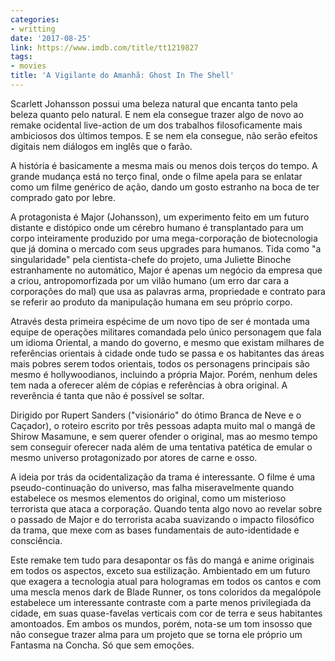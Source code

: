 ```yaml
---
categories:
- writting
date: '2017-08-25'
link: https://www.imdb.com/title/tt1219827
tags:
- movies
title: 'A Vigilante do Amanhã: Ghost In The Shell'
---
```


Scarlett Johansson possui uma beleza natural que encanta tanto pela beleza quanto pelo natural. E nem ela consegue trazer algo de novo ao remake ocidental live-action de um dos trabalhos filosoficamente mais ambiciosos dos últimos tempos. E se nem ela consegue, não serão efeitos digitais nem diálogos em inglês que o farão.

A história é basicamente a mesma mais ou menos dois terços do tempo. A grande mudança está no terço final, onde o filme apela para se enlatar como um filme genérico de ação, dando um gosto estranho na boca de ter comprado gato por lebre.

A protagonista é Major (Johansson), um experimento feito em um futuro distante e distópico onde um cérebro humano é transplantado para um corpo inteiramente produzido por uma mega-corporação de biotecnologia que já domina o mercado com seus upgrades para humanos. Tida como "a singularidade" pela cientista-chefe do projeto, uma Juliette Binoche estranhamente no automático, Major é apenas um negócio da empresa que a criou, antropomorfizada por um vilão humano (um erro dar cara a corporações do mal) que usa as palavras arma, propriedade e contrato para se referir ao produto da manipulação humana em seu próprio corpo.

Através desta primeira espécime de um novo tipo de ser é montada uma equipe de operações militares comandada pelo único personagem que fala um idioma Oriental, a mando do governo, e mesmo que existam milhares de referências orientais à cidade onde tudo se passa e os habitantes das áreas mais pobres serem todos orientais, todos os personagens principais são mesmo é hollywoodianos, incluindo a própria Major. Porém, nenhum deles tem nada a oferecer além de cópias e referências à obra original. A reverência é tanta que não é possível se soltar.

Dirigido por Rupert Sanders ("visionário" do ótimo Branca de Neve e o Caçador), o roteiro escrito por três pessoas adapta muito mal o mangá de Shirow Masamune, e sem querer ofender o original, mas ao mesmo tempo sem conseguir oferecer nada além de uma tentativa patética de emular o mesmo universo protagonizado por atores de carne e osso.

A ideia por trás da ocidentalização da trama é interessante. O filme é uma pseudo-continuação do universo, mas falha miseravelmente quando estabelece os mesmos elementos do original, como um misterioso terrorista que ataca a corporação. Quando tenta algo novo ao revelar sobre o passado de Major e do terrorista acaba suavizando o impacto filosófico da trama, que mexe com as bases fundamentais de auto-identidade e consciência.

Este remake tem tudo para desapontar os fãs do mangá e anime originais em todos os aspectos, exceto sua estilização. Ambientado em um futuro que exagera a tecnologia atual para hologramas em todos os cantos e com uma mescla menos dark de Blade Runner, os tons coloridos da megalópole estabelece um interessante contraste com a parte menos privilegiada da cidade, em suas quase-favelas verticais com cor de terra e seus habitantes amontoados. Em ambos os mundos, porém, nota-se um tom insosso que não consegue trazer alma para um projeto que se torna ele próprio um Fantasma na Concha. Só que sem emoções.